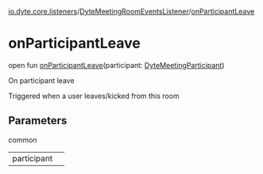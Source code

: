 [io.dyte.core.listeners](../index.md)/[DyteMeetingRoomEventsListener](index.md)/[onParticipantLeave](on-participant-leave.md)

# onParticipantLeave


open fun [onParticipantLeave](on-participant-leave.md)(participant: [DyteMeetingParticipant](../../com.dyte.mobilecorekmm.models/-dyte-meeting-participant/index.md))

On participant leave

Triggered when a user leaves/kicked from this room

## Parameters

common

| | |
|---|---|
| participant |  |
